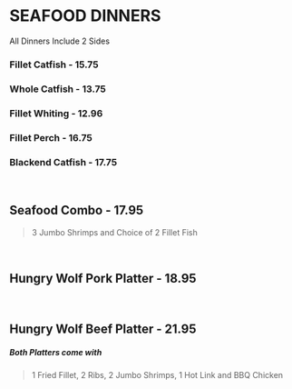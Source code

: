 # SEAFOOD DINNERS
<Banner>All Dinners Include 2 Sides</Banner>


### Fillet Catfish - 15.75
### Whole Catfish - 13.75
### Fillet Whiting - 12.96
### Fillet Perch - 16.75
### Blackend Catfish - 17.75

<br>

## Seafood Combo - 17.95
> 3 Jumbo Shrimps and Choice of 2 Fillet Fish

<br>

## Hungry Wolf Pork Platter - 18.95

<br>

## Hungry Wolf Beef Platter - 21.95

##### Both Platters come with

> 1 Fried Fillet, 2 Ribs, 2 Jumbo Shrimps, 1 Hot Link and BBQ Chicken

<Disclaimer/>
<Available/>